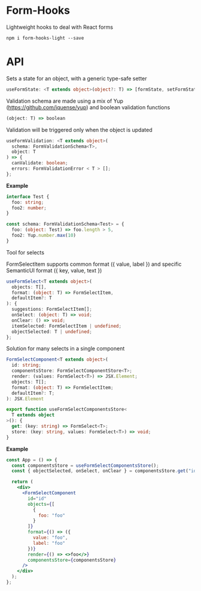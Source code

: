 # Form-Hooks

Lightweight hooks to deal with React forms

`npm i form-hooks-light --save`

# API

Sets a state for an object, with a generic type-safe setter


```typescript
useFormState: <T extends object>(object?: T) => [formState, setFormState];
```

Validation schema are made using a mix of Yup (https://github.com/jquense/yup)
and boolean validation functions 
```typescript
(object: T) => boolean
```

Validation will be triggered only when the object is updated

```typescript
useFormValidation: <T extends object>(
  schema: FormValidationSchema<T>,
  object: T
) => {
  canValidate: boolean;
  errors: FormValidationError < T > [];
};
```

<b>Example</b>

```typescript
interface Test {
  foo: string;
  foo2: number;
}

const schema: FormValidationSchema<Test> = {
  foo: (object: Test) => foo.length > 5,
  foo2: Yup.number.max(10)
}
```

Tool for selects

FormSelectItem supports common format ({ value, label }) and
specific SemanticUI format ({ key, value, text })

```typescript
useFormSelect<T extends object>(
  objects: T[],
  format: (object: T) => FormSelectItem,
  defaultItem?: T
): {
  suggestions: FormSelectItem[];
  onSelect: (object: T) => void;
  onClear: () => void;
  itemSelected: FormSelectItem | undefined;
  objectSelected: T | undefined;
};
```

Solution for many selects in a single component

```typescript
FormSelectComponent<T extends object>(
  id: string;
  componentsStore: FormSelectComponentStore<T>;
  render: (values: FormSelect<T>) => JSX.Element;
  objects: T[];
  format: (object: T) => FormSelectItem;
  defaultItem?: T;
): JSX.Element

export function useFormSelectComponentsStore<
  T extends object
>(): {
  get: (key: string) => FormSelect<T>;
  store: (key: string, values: FormSelect<T>) => void;
}
```

<b>Example</b>

```jsx
const App = () => {
  const componentsStore = useFormSelectComponentsStore();
  const { objectSelected, onSelect, onClear } = componentsStore.get("id");

  return (
    <div>
      <FormSelectComponent
        id="id"
        objects={[
          {
            foo: "foo"
          }
        ]}
        format={() => ({
          value: "foo",
          label: "foo"
        })}
        render={() => <>foo</>}
        componentsStore={componentsStore}
      />
    </div>
  );
};
```
